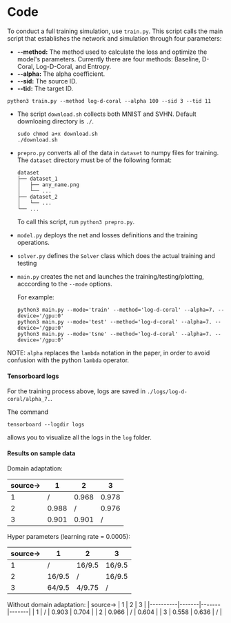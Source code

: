 # Code
To conduct a full training simulation, use ``train.py``. This script calls the main script that establishes the network
and simulation through four parameters:
* <b>--method:</b> The method used to calculate the loss and optimize the model's parameters.
Currently there are four methods: Baseline, D-Coral, Log-D-Coral, and Entropy.
* <b>--alpha:</b> The alpha coefficient.
* <b>--sid:</b> The source ID.
* <b>--tid:</b> The target ID.
```
python3 train.py --method log-d-coral --alpha 100 --sid 3 --tid 11
```

* The script ``download.sh`` collects both MNIST and SVHN. Default downloaing directory is ``./``.
  ```
  sudo chmod a+x download.sh
  ./download.sh
  ``` 

* ``prepro.py`` converts all of the data in ``dataset`` to numpy files for training.
    The ``dataset`` directory must be of the following format:
    ```
    dataset
    ├── dataset_1
    │   ├── any_name.png
    │   └── ...
    ├── dataset_2
    │   └── ...
    └── ...
    ```
  To call this script, run `python3 prepro.py`. 

* ``model.py`` deploys the net and losses definitions and the training operations.

* ``solver.py`` defines the ``Solver`` class which does the actual training and testing

* ``main.py`` creates the net and launches the training/testing/plotting, acccording to the ``--mode`` options. 

    For example:
    ```
    python3 main.py --mode='train' --method='log-d-coral' --alpha=7. --device='/gpu:0'
    python3 main.py --mode='test' --method='log-d-coral' --alpha=7. --device='/gpu:0'
    python3 main.py --mode='tsne' --method='log-d-coral' --alpha=7. --device='/gpu:0'
    ```
NOTE: ``alpha`` replaces the ``lambda`` notation in the paper, in order to avoid confusion with the python ``lambda`` operator.
    
#### Tensorboard logs
For the training process above, logs are saved in ``./logs/log-d-coral/alpha_7.``. 

The command
 ```
 tensorboard --logdir logs
 ```
allows you to visualize all the logs in the ``log`` folder.

#### Results on sample data
Domain adaptation:

| source-> | 1     | 2     | 3     |
|----------|-------|-------|-------|
| 1        | /     | 0.968 | 0.978 |
| 2        | 0.988 | /     | 0.976 |
| 3        | 0.901 | 0.901 | /     |

Hyper parameters (learning rate = 0.0005):

| source-> | 1      | 2      | 3      |
|----------|--------|--------|--------|
| 1        | /      | 16/9.5 | 16/9.5 |
| 2        | 16/9.5 | /      | 16/9.5 |
| 3        | 64/9.5 | 4/9.75 | /      |

Without domain adaptation:
| source-> | 1     | 2     | 3     |
|----------|-------|-------|-------|
| 1        | /     | 0.903 | 0.704 |
| 2        | 0.966 | /     | 0.604 |
| 3        | 0.558 | 0.636 | /     |

